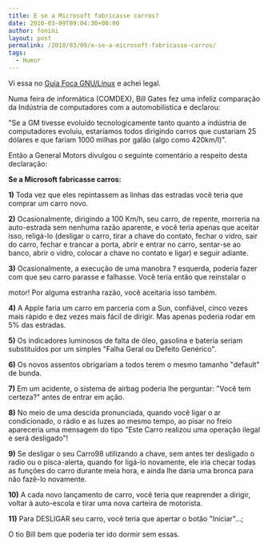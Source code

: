 ```yaml
---
title: E se a Microsoft fabricasse carros?
date: 2010-03-09T09:04:30+00:00
author: fonini
layout: post
permalink: /2010/03/09/e-se-a-microsoft-fabricasse-carros/
tags:
  - Humor
---
```

Vi essa no <a href="http://focalinux.cipsga.org.br/" rel="externo nofollow">Guia Foca GNU/Linux</a> e achei legal.

Numa feira de informática (COMDEX), Bill Gates fez uma infeliz comparação da Indústria de computadores com a automobilística e declarou:

"Se a GM tivesse evoluído tecnologicamente tanto quanto a indústria de computadores evoluiu, estaríamos todos dirigindo carros que custariam 25 dólares e que fariam 1000 milhas por galão (algo como 420km/l)".

Então a General Motors divulgou o seguinte comentário a respeito desta declaração:

**Se a Microsoft fabricasse carros:**

**1)** Toda vez que eles repintassem as linhas das estradas você teria que comprar um carro novo.

**2)** Ocasionalmente, dirigindo a 100 Km/h, seu carro, de repente, morreria na auto-estrada sem nenhuma razão aparente, e você teria apenas que aceitar isso, religá-lo (desligar o carro, tirar a chave do contato, fechar o vidro, sair do carro, fechar e trancar a porta, abrir e entrar no carro, sentar-se ao banco, abrir o vidro, colocar a chave no contato e ligar) e seguir adiante.

**3)** Ocasionalmente, a execução de uma manobra ? esquerda, poderia fazer com que seu carro parasse e falhasse. Você teria então que reinstalar o

motor! Por alguma estranha razão, você aceitaria isso também.

**4)** A Apple faria um carro em parceria com a Sun, confiável, cinco vezes mais rápido e dez vezes mais fácil de dirigir. Mas apenas poderia rodar em 5% das estradas.

**5)** Os indicadores luminosos de falta de óleo, gasolina e bateria seriam substituídos por um simples "Falha Geral ou Defeito Genérico".

**6)** Os novos assentos obrigariam a todos terem o mesmo tamanho "default" de bunda.

**7)** Em um acidente, o sistema de airbag poderia lhe perguntar: "Você tem certeza?" antes de entrar em ação.

**8)** No meio de uma descida pronunciada, quando você ligar o ar condicionado, o rádio e as luzes ao mesmo tempo, ao pisar no freio apareceria uma mensagem do tipo "Este Carro realizou uma operação ilegal e será desligado"!

**9)** Se desligar o seu Carro98 utilizando a chave, sem antes ter desligado o radio ou o pisca-alerta, quando for ligá-lo novamente, ele iria checar todas as funções do carro durante meia hora, e ainda lhe daria uma bronca para não fazê-lo novamente.

**10)** A cada novo lançamento de carro, você teria que reaprender a dirigir, voltar à auto-escola e tirar uma nova carteira de motorista.

**11)** Para DESLIGAR seu carro, você teria que apertar o botão "Iniciar"...;

O tio Bill bem que poderia ter ido dormir sem essas.